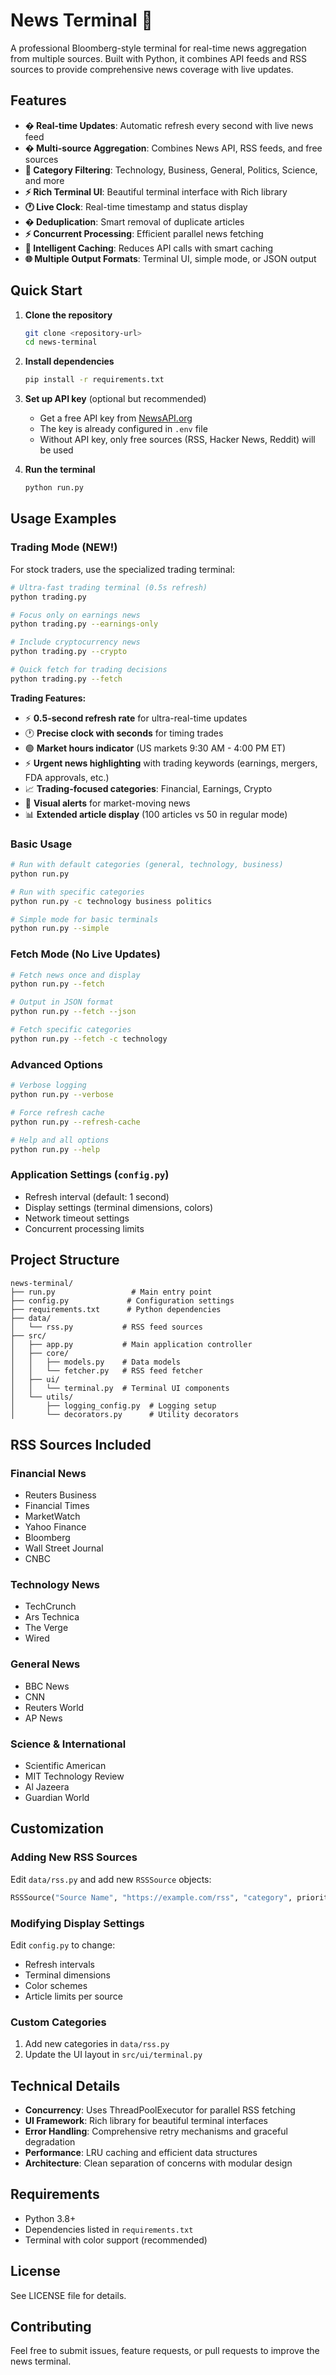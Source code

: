 # News Terminal 📰

A professional Bloomberg-style terminal for real-time news aggregation from multiple sources. Built with Python, it combines API feeds and RSS sources to provide comprehensive news coverage with live updates.

## Features

- **� Real-time Updates**: Automatic refresh every second with live news feed
- **� Multi-source Aggregation**: Combines News API, RSS feeds, and free sources
- **🎯 Category Filtering**: Technology, Business, General, Politics, Science, and more
- **⚡ Rich Terminal UI**: Beautiful terminal interface with Rich library
- **🕐 Live Clock**: Real-time timestamp and status display
- **� Deduplication**: Smart removal of duplicate articles
- **⚡ Concurrent Processing**: Efficient parallel news fetching
- **💾 Intelligent Caching**: Reduces API calls with smart caching
- **🌐 Multiple Output Formats**: Terminal UI, simple mode, or JSON output

## Quick Start

1. **Clone the repository**
   ```bash
   git clone <repository-url>
   cd news-terminal
   ```

2. **Install dependencies**
   ```bash
   pip install -r requirements.txt
   ```

3. **Set up API key** (optional but recommended)
   - Get a free API key from [NewsAPI.org](https://newsapi.org)
   - The key is already configured in `.env` file
   - Without API key, only free sources (RSS, Hacker News, Reddit) will be used

4. **Run the terminal**
   ```bash
   python run.py
   ```

## Usage Examples

### Trading Mode (NEW!)

For stock traders, use the specialized trading terminal:

```bash
# Ultra-fast trading terminal (0.5s refresh)
python trading.py

# Focus only on earnings news
python trading.py --earnings-only

# Include cryptocurrency news
python trading.py --crypto

# Quick fetch for trading decisions
python trading.py --fetch
```

**Trading Features:**
- ⚡ **0.5-second refresh rate** for ultra-real-time updates
- 🕐 **Precise clock with seconds** for timing trades
- 🟢 **Market hours indicator** (US markets 9:30 AM - 4:00 PM ET)
- ⚡ **Urgent news highlighting** with trading keywords (earnings, mergers, FDA approvals, etc.)
- 📈 **Trading-focused categories**: Financial, Earnings, Crypto
- 🔴 **Visual alerts** for market-moving news
- 📊 **Extended article display** (100 articles vs 50 in regular mode)

### Basic Usage
```bash
# Run with default categories (general, technology, business)
python run.py

# Run with specific categories
python run.py -c technology business politics

# Simple mode for basic terminals
python run.py --simple
```

### Fetch Mode (No Live Updates)
```bash
# Fetch news once and display
python run.py --fetch

# Output in JSON format
python run.py --fetch --json

# Fetch specific categories
python run.py --fetch -c technology
```

### Advanced Options
```bash
# Verbose logging
python run.py --verbose

# Force refresh cache
python run.py --refresh-cache

# Help and all options
python run.py --help
```

### Application Settings (`config.py`)
- Refresh interval (default: 1 second)
- Display settings (terminal dimensions, colors)
- Network timeout settings
- Concurrent processing limits

## Project Structure

```
news-terminal/
├── run.py                 # Main entry point
├── config.py             # Configuration settings
├── requirements.txt      # Python dependencies
├── data/
│   └── rss.py           # RSS feed sources
├── src/
│   ├── app.py           # Main application controller
│   ├── core/
│   │   ├── models.py    # Data models
│   │   └── fetcher.py   # RSS feed fetcher
│   ├── ui/
│   │   └── terminal.py  # Terminal UI components
│   └── utils/
│       ├── logging_config.py  # Logging setup
│       └── decorators.py      # Utility decorators
```

## RSS Sources Included

### Financial News
- Reuters Business
- Financial Times
- MarketWatch
- Yahoo Finance
- Bloomberg
- Wall Street Journal
- CNBC

### Technology News
- TechCrunch
- Ars Technica
- The Verge
- Wired

### General News
- BBC News
- CNN
- Reuters World
- AP News

### Science & International
- Scientific American
- MIT Technology Review
- Al Jazeera
- Guardian World

## Customization

### Adding New RSS Sources
Edit `data/rss.py` and add new `RSSSource` objects:

```python
RSSSource("Source Name", "https://example.com/rss", "category", priority)
```

### Modifying Display Settings
Edit `config.py` to change:
- Refresh intervals
- Terminal dimensions
- Color schemes
- Article limits per source

### Custom Categories
1. Add new categories in `data/rss.py`
2. Update the UI layout in `src/ui/terminal.py`

## Technical Details

- **Concurrency**: Uses ThreadPoolExecutor for parallel RSS fetching
- **UI Framework**: Rich library for beautiful terminal interfaces
- **Error Handling**: Comprehensive retry mechanisms and graceful degradation
- **Performance**: LRU caching and efficient data structures
- **Architecture**: Clean separation of concerns with modular design

## Requirements

- Python 3.8+
- Dependencies listed in `requirements.txt`
- Terminal with color support (recommended)

## License

See LICENSE file for details.

## Contributing

Feel free to submit issues, feature requests, or pull requests to improve the news terminal.
